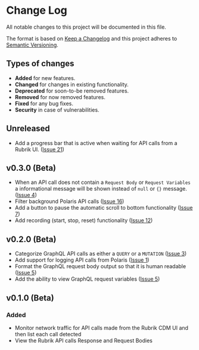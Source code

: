 # Change Log

All notable changes to this project will be documented in this file.

The format is based on [Keep a Changelog](http://keepachangelog.com/)
and this project adheres to [Semantic Versioning](http://semver.org/).

## Types of changes

- **Added** for new features.
- **Changed** for changes in existing functionality.
- **Deprecated** for soon-to-be removed features.
- **Removed** for now removed features.
- **Fixed** for any bug fixes.
- **Security** in case of vulnerabilities.

## Unreleased

- Add a progress bar that is active when waiting for API calls from a Rubrik UI. ([Issue 21](https://github.com/rubrikinc/api-capture-chrome-extension/issues/21))

## v0.3.0 (Beta)

- When an API call does not contain a `Request Body` or `Request Variables` a informational message will be shown instead of `null` or `{}` message. ([Issue 4](https://github.com/rubrikinc/api-capture-chrome-extension/issues/4))
- Filter background Polaris API calls ([Issue 16](https://github.com/rubrikinc/api-capture-chrome-extension/issues/16))
- Add a button to pause the automatic scroll to bottom functionality ([Issue 7](https://github.com/rubrikinc/api-capture-chrome-extension/issues/7))
- Add recording (start, stop, reset) functionality ([Issue 12](https://github.com/rubrikinc/api-capture-chrome-extension/issues/12))

## v0.2.0 (Beta)

- Categorize GraphQL API calls as either a `QUERY` or a `MUTATION` ([Issue 3](https://github.com/rubrikinc/api-capture-chrome-extension/issues/3))
- Add support for logging API calls from Polaris ([Issue 1](https://github.com/rubrikinc/api-capture-chrome-extension/issues/1))
- Format the GraphQL request body output so that it is human readable ([Issue 5](https://github.com/rubrikinc/api-capture-chrome-extension/issues/5))
- Add the ability to view GraphQL request variables ([Issue 5](https://github.com/rubrikinc/api-capture-chrome-extension/issues/5))

## v0.1.0 (Beta)

### Added

- Monitor network traffic for API calls made from the Rubrik CDM UI and then list each call detected
- View the Rubrik API calls Response and Request Bodies
